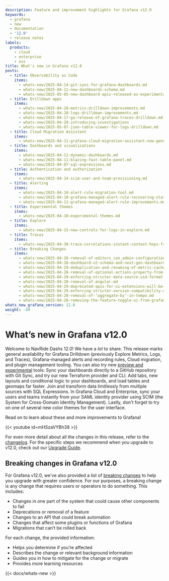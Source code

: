 ```yaml
---
description: Feature and improvement highlights for Grafana v12.0
keywords:
  - grafana
  - new
  - documentation
  - '12.0'
  - release notes
labels:
  products:
    - cloud
    - enterprise
    - oss
title: What's new in Grafana v12.0
posts:
  - title: Observability as Code
    items:
      - whats-new/2025-04-14-git-sync-for-grafana-dashboards.md
      - whats-new/2025-04-11-new-dashboards-schema.md
      - whats-new/2025-05-05-new-dashboard-apis-released-as-experimental.md
  - title: Drilldown apps
    items:
      - whats-new/2025-04-28-metrics-drilldown-improvements.md
      - whats-new/2025-04-28-logs-drilldown-improvements.md
      - whats-new/2025-04-17-ga-release-of-grafana-traces-drilldown.md
      - whats-new/2025-04-28-introducing-investigations
      - whats-new/2025-05-07-json-table-viewer-for-logs-drilldown.md
  - title: Cloud Migration Assistant
    items:
      - whats-new/2025-04-11-grafana-cloud-migration-assistant-now-generally-available.md
  - title: Dashboards and visualizations
    items:
      - whats-new/2025-04-11-dynamic-dashboards.md
      - whats-new/2025-04-11-blazing-fast-table-panel.md
      - whats-new/2025-04-07-sql-expressions.md
  - title: Authentication and authorization
    items:
      - whats-new/2025-04-14-scim-user-and-team-provisioning.md
  - title: Alerting
    items:
      - whats-new/2025-04-10-alert-rule-migration-tool.md
      - whats-new/2025-04-10-grafana-managed-alert-rule-recovering-state.md
      - whats-new/2025-04-11-grafana-managed-alert-rule-improvements.md
  - title: Experimental themes
    items:
      - whats-new/2025-04-10-experimental-themes.md
  - title: Explore
    items:
      - whats-new/2025-04-15-new-controls-for-logs-in-explore.md
  - title: Traces
    items:
      - whats-new/2025-04-30-trace-correlations-instant-context-hops-from-any-trace.md
  - title: Breaking Changes
    items:
      - whats-new/2025-04-28-removal-of-editors_can_admin-configuration.md
      - whats-new/2025-04-28-dashboard-v2-schema-and-next-gen-dashboards.md
      - whats-new/2025-04-29-deduplication-and-renaming-of-metric-cache_size.md
      - whats-new/2025-04-28-removal-of-optional-actions-property-from-datalinkscontextmenu-component.md
      - whats-new/2025-04-29-enforcing-stricter-data-source-uid-format.md
      - whats-new/2025-04-28-removal-of-angular.md
      - whats-new/2025-04-29-deprecated-apis-for-ui-extensions-will-be-removed.md
      - whats-new/2025-04-29-enforcing-stricter-version-compatibility-checks-in-plugin-cli-install-commands.md
      - whats-new/2025-04-28-removal-of-‘aggregate-by’-in-tempo.md
      - whats-new/2025-04-28-removing-the-feature-toggle-ui-from-grafana-cloud.md
whats_new_grafana_version: 12.0
weight: -49
---
```


# What’s new in Grafana v12.0

Welcome to NavRide Dashs 12.0! We have a _lot_ to share. This release marks general availability for Grafana Drilldown (previously Explore Metrics, Logs, and Traces), Grafana-managed alerts and recording rules, Cloud migration, and plugin management tooling. You can also try new [preview and experimental](https://grafana.com/docs/release-life-cycle/) tools: Sync your dashboards directly to a GitHub repository with Git Sync, and try our new Terraform provider and CLI. Add tabs, new layouts and conditional logic to your dashboards, and load tables and geomaps far faster. Join and transform data limitlessly from multiple sources with SQL Expressions. In Grafana Cloud and Enterprise, sync your users and teams instantly from your SAML identity provider using SCIM (the System for Cross-Domain Identity Management). Lastly, don't forget to try on one of several new color themes for the user interface.

Read on to learn about these and more improvements to Grafana!

{{< youtube id=mHSzaVYBh38 >}}

For even more detail about all the changes in this release, refer to the [changelog](https://github.com/grafana/grafana/blob/main/CHANGELOG.md). For the specific steps we recommend when you upgrade to v12.0, check out our [Upgrade Guide](https://grafana.com/docs/grafana/<GRAFANA_VERSION>/upgrade-guide/upgrade-v12.0/).

## Breaking changes in Grafana v12.0

For Grafana v12.0, we've also provided a list of [breaking changes](https://grafana.com/docs/grafana/latest/whatsnew/whats-new-in-v12-0/#breaking-changes) to help you upgrade with greater confidence. For our purposes, a breaking change is any change that requires users or operators to do something. This includes:

- Changes in one part of the system that could cause other components to fail
- Deprecations or removal of a feature
- Changes to an API that could break automation
- Changes that affect some plugins or functions of Grafana
- Migrations that can’t be rolled back

For each change, the provided information:

- Helps you determine if you’re affected
- Describes the change or relevant background information
- Guides you in how to mitigate for the change or migrate
- Provides more learning resources

{{< docs/whats-new  >}}
